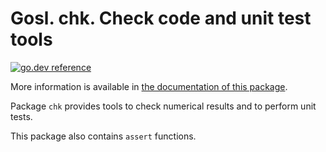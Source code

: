 # Gosl. chk. Check code and unit test tools

[![go.dev reference](https://img.shields.io/badge/go.dev-reference-007d9c?logo=go&logoColor=white&style=flat-square)](https://pkg.go.dev/github.com/cpmech/gosl/chk)

More information is available in [the documentation of this package](https://pkg.go.dev/github.com/cpmech/gosl/chk).

Package `chk` provides tools to check numerical results and to perform unit tests.

This package also contains `assert` functions.
